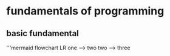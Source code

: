 # fundamentals of programming
## basic fundamental
'''mermaid
flowchart LR
one --> two
two --> three
